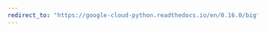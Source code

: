 ```yaml
---
redirect_to: "https://google-cloud-python.readthedocs.io/en/0.16.0/bigtable-client-intro.html"
---
```

